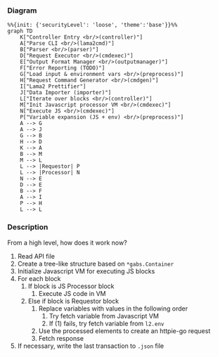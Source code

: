 ### Diagram

```mermaid
%%{init: {'securityLevel': 'loose', 'theme':'base'}}%%
graph TD
	K["Controller Entry <br/>(controller)"]
	A["Parse CLI <br/>(lama2cmd)"]
	B["Parser <br/>(parser)"]	
	D["Request Executor <br/>(cmdexec)"]
	E["Output Format Manager <br/>(outputmanager)"]
	F["Error Reporting (TODO)"]
	G["Load input & environment vars <br/>(preprocess)"]
	H["Request Command Generator <br/>(cmdgen)"]
	I["Lama2 Prettifier"]
	J["Data Importer (importer)"]
	L["Iterate over blocks <br/>(controller)"]
	M["Init Javascript processor VM <br/>(cmdexec)"]
	N["Execute JS <br/>(cmdexec)"]
	P["Variable expansion (JS + env) <br/>(preprocess)"]
	A --> G
	A --> J
	G --> B
	H --> D
	K --> A
	B --> M
	M --> L
	L --> |Requestor| P
	L --> |Processor| N
	N --> E
	D --> E
	B --> F
	A --> I
	P --> H
	L --> L
```


### Description

From a high level, how does it work now?

1. Read API file
2. Create a tree-like structure based on `*gabs.Container`
3. Initialize Javascript VM for executing JS blocks
4. For each block
	1. If block is JS Processor block
		1. Execute JS code in VM
	2. Else if block is Requestor block
		1. Replace variables with values in the following order
			1. Try fetch variable from Javascript VM
			2. If (1) fails, try fetch variable from `l2.env`
		2. Use the processed elements to create an httpie-go request
		3. Fetch response
5. If necessary, write the last transaction to `.json` file